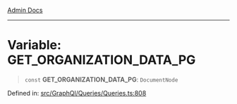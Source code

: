 [Admin Docs](/)

---

# Variable: GET_ORGANIZATION_DATA_PG

> `const` **GET_ORGANIZATION_DATA_PG**: `DocumentNode`

Defined in: [src/GraphQl/Queries/Queries.ts:808](https://github.com/PalisadoesFoundation/talawa-admin/blob/main/src/GraphQl/Queries/Queries.ts#L808)
